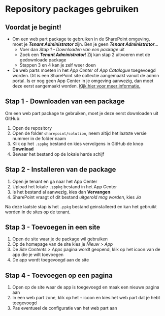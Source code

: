 # Repository packages gebruiken

## Voordat je begint!
- Om een web part package te gebruiken in de SharePoint omgeving, moet je *__Tenant Administrator__* zijn. Ben je geen *__Tenant Administrator__*...
    - Voer dan *Stap 1 - Downloaden van een package* uit
    - Zoek een *__Tenant Administrator__*! Zij kan stap 2 uitvoeren met de gedownloade package
    - Stappen 3 en 4 kan je zelf weer doen
- De web parts moeten in het *App Center* of *App Catalogue* toegevoegd worden. Dit is een SharePoint site collectie aangemaakt vanuit de admin portal. Is er nog geen App Center in je omgeving aanwezig, dan moet deze eerst aangemaakt worden. [Kijk hier voor meer informatie.](https://docs.microsoft.com/en-us/sharepoint/use-app-catalog)

## Stap 1 - Downloaden van een package

Om een web part package te gebruiken, moet je deze eerst downloaden uit GitHub:
1. Open de repository
2. Open de folder `sharepoint/solution`, neem altijd het laatste versie nummer in de folder naam
3. Klik op het `.sppkg` bestand en kies vervolgens in GitHub de knop **Download**
4. Bewaar het bestand op de lokale harde schijf 

## Stap 2 - Installeren van de package

1. Open je tenant en ga naar het App Center
2. Upload het lokale `.sppkg` bestand in het App Center
3. Is het bestand al aanwezig, kies dan **Vervangen**
4. SharePoint vraagt of dit bestand *uitgerold mag worden*, kies *Ja*

Na deze laatste stap is het `.ppkg` bestand geinstalleerd en kan het gebruikt worden in de sites op de tenant.

## Stap 3 - Toevoegen in een site

1. Open de site waar je de package wil gebruiken
2. Op de homepage van de site kies je *Nieuw > App*
3. De *Site Contents > Apps* pagina wordt geopend, klik op het icoon van de app die je wilt toevoegen
4. De app wordt toegevoegd aan de site

## Stap 4 - Toevoegen op een pagina

1. Open op de site waar de app is toegevoegd en maak een nieuwe pagina aan
2. In een web part zone, klik op het `+` icoon en kies het web part dat je hebt toegevoegd
3. Pas eventueel de configuratie van het web part aan

